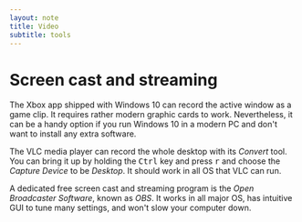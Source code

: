 ```yaml
---
layout: note
title: Video
subtitle: tools
---
```


# Screen cast and streaming
The Xbox app shipped with Windows 10 can record the active window as a game clip. It requires rather modern graphic cards to work. Nevertheless, it can be a handy option if you run Windows 10 in a modern PC and don't want to install any extra software.

The VLC media player can record the whole desktop with its *Convert* tool. You can bring it up by holding the <kbd>Ctrl</kbd> key and press <kbd>r</kbd> and choose the *Capture Device* to be *Desktop*. It should work in all OS that VLC can run.

A dedicated free screen cast and streaming program is the *Open Broadcaster Software*, known as *OBS*. It works in all major OS, has intuitive GUI to tune many settings, and won't slow your computer down.
